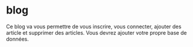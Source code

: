 # blog

Ce blog va vous permettre de vous inscrire, vous connecter, ajouter des article et supprimer des articles.
Vous devrez ajouter votre propre base de données.
